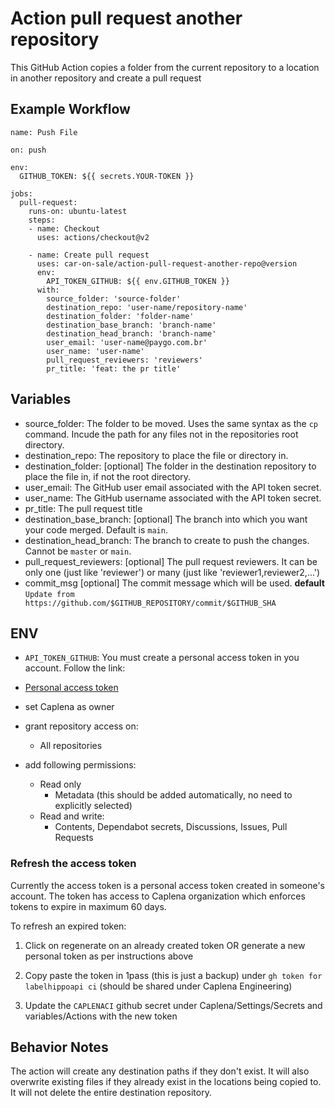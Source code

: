 # Action pull request another repository
This GitHub Action copies a folder from the current repository to a location in another repository and create a pull request

## Example Workflow
    name: Push File

    on: push

    env:
      GITHUB_TOKEN: ${{ secrets.YOUR-TOKEN }}

    jobs:
      pull-request:
        runs-on: ubuntu-latest
        steps:
        - name: Checkout
          uses: actions/checkout@v2

        - name: Create pull request
          uses: car-on-sale/action-pull-request-another-repo@version
          env:
            API_TOKEN_GITHUB: ${{ env.GITHUB_TOKEN }}
          with:
            source_folder: 'source-folder'
            destination_repo: 'user-name/repository-name'
            destination_folder: 'folder-name'
            destination_base_branch: 'branch-name'
            destination_head_branch: 'branch-name'
            user_email: 'user-name@paygo.com.br'
            user_name: 'user-name'
            pull_request_reviewers: 'reviewers'
            pr_title: 'feat: the pr title'

## Variables
* source_folder: The folder to be moved. Uses the same syntax as the `cp` command. Incude the path for any files not in the repositories root directory.
* destination_repo: The repository to place the file or directory in.
* destination_folder: [optional] The folder in the destination repository to place the file in, if not the root directory.
* user_email: The GitHub user email associated with the API token secret.
* user_name: The GitHub username associated with the API token secret.
* pr_title: The pull request title
* destination_base_branch: [optional] The branch into which you want your code merged. Default is `main`.
* destination_head_branch: The branch to create to push the changes. Cannot be `master` or `main`.
* pull_request_reviewers: [optional] The pull request reviewers. It can be only one (just like 'reviewer') or many (just like 'reviewer1,reviewer2,...')
* commit_msg [optional] The commit message which will be used. **default** `Update from https://github.com/$GITHUB_REPOSITORY/commit/$GITHUB_SHA`


## ENV
* `API_TOKEN_GITHUB`: You must create a personal access token in you account. Follow the link:
- [Personal access token](https://docs.github.com/en/free-pro-team@latest/github/authenticating-to-github/creating-a-personal-access-token)

- set Caplena as owner
- grant repository access on:
  - All repositories
- add following permissions:
  - Read only
    - Metadata (this should be added automatically, no need to explicitly selected)
  - Read and write:
    - Contents, Dependabot secrets, Discussions, Issues, Pull Requests

### Refresh the access token

Currently the access token is a personal access token created in someone's account. The token has access to Caplena
organization which enforces tokens to expire in maximum 60 days.

To refresh an expired token:

1. Click on regenerate on an already created token OR generate a new personal token as per instructions above

2. Copy paste the token in 1pass (this is just a backup) under `gh token for labelhippoapi ci` (should be shared under Caplena Engineering)

3. Update the `CAPLENACI` github secret under Caplena/Settings/Secrets and variables/Actions with the new token


## Behavior Notes
The action will create any destination paths if they don't exist. It will also overwrite existing files if they already exist in the locations being copied to. It will not delete the entire destination repository.
